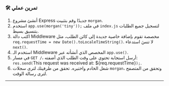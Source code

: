 ### 🛠️ تمرين عملي
1.  أنشئ مشروع Express جديدًا وقم بتثبيت `morgan`.
2.  استخدم `app.use(morgan('tiny'));` في ملف `index.js` لتسجيل جميع الطلبات بتنسيق بسيط.
3.  اكتب دالة Middleware مخصصة تقوم بإضافة خاصية جديدة إلى كائن الطلب، مثل `req.requestTime = new Date().toLocaleTimeString()`. لا تنسَ استدعاء `next()`.
4.  استخدم الـ Middleware المخصص الذي أنشأته عبر `app.use()`.
5.  في مسار `GET /`، أرسل استجابة تحتوي على وقت الطلب الذي أضفته: `res.send(`This request was received at: ${req.requestTime}`);`.
6.  شغل الخادم واختبره. تحقق من طرفيتك لترى سجلات `morgan`، وتحقق من المتصفح لترى رسالة الوقت.

---